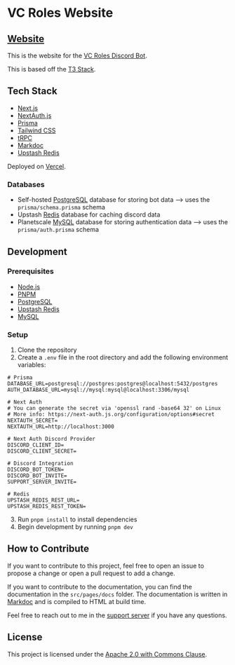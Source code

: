 # VC Roles Website

## [Website](https://vcroles.com)

This is the website for the [VC Roles Discord Bot](https://github.com/CDE90/VCRoles).

This is based off the [T3 Stack](https://create.t3.gg/).

## Tech Stack

- [Next.js](https://nextjs.org)
- [NextAuth.js](https://next-auth.js.org)
- [Prisma](https://prisma.io)
- [Tailwind CSS](https://tailwindcss.com)
- [tRPC](https://trpc.io)
- [Markdoc](https://markdoc.dev)
- [Upstash Redis](https://upstash.com)

Deployed on [Vercel](https://vercel.com).

### Databases

- Self-hosted [PostgreSQL](https://www.postgresql.org) database for storing bot data --> uses the `prisma/schema.prisma` schema
- Upstash [Redis](https://redis.io) database for caching discord data
- Planetscale [MySQL](https://www.mysql.com) database for storing authentication data --> uses the `prisma/auth.prisma` schema

## Development

### Prerequisites

- [Node.js](https://nodejs.org/en/)
- [PNPM](https://pnpm.io)
- [PostgreSQL](https://www.postgresql.org)
- [Upstash Redis](https://upstash.com)
- [MySQL](https://www.mysql.com)

### Setup

1. Clone the repository
2. Create a `.env` file in the root directory and add the following environment variables:

```env
# Prisma
DATABASE_URL=postgresql://postgres:postgres@localhost:5432/postgres
AUTH_DATABASE_URL=mysql://mysql:mysql@localhost:3306/mysql

# Next Auth
# You can generate the secret via 'openssl rand -base64 32' on Linux
# More info: https://next-auth.js.org/configuration/options#secret
NEXTAUTH_SECRET=
NEXTAUTH_URL=http://localhost:3000

# Next Auth Discord Provider
DISCORD_CLIENT_ID=
DISCORD_CLIENT_SECRET=

# Discord Integration
DISCORD_BOT_TOKEN=
DISCORD_BOT_INVITE=
SUPPORT_SERVER_INVITE=

# Redis
UPSTASH_REDIS_REST_URL=
UPSTASH_REDIS_REST_TOKEN=
```

3. Run `pnpm install` to install dependencies
4. Begin development by running `pnpm dev`

## How to Contribute

If you want to contribute to this project, feel free to open an issue to propose a change or open a pull request to add a change.

If you want to contribute to the documentation, you can find the documentation in the `src/pages/docs` folder. The documentation is written in [Markdoc](https://markdoc.dev) and is compiled to HTML at build time.

Feel free to reach out to me in the [support server](https://vcroles.com/support) if you have any questions.

## License

This project is licensed under the [Apache 2.0 with Commons Clause](LICENSE).
